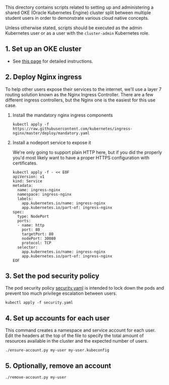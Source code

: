 This directory contains scripts related to setting up and administering a shared OKE (Oracle Kubernetes Engine) cluster split between multiple student users in order to demonstrate various cloud native concepts.

Unless otherwise stated, scripts should be executed as the admin Kubernetes user or as a user with the `cluster-admin` Kubernetes role.

## 1. Set up an OKE cluster

- See [this page](https://www.oracle.com/webfolder/technetwork/tutorials/obe/oci/oke-full/index.html) for detailed instructions.

## 2. Deploy Nginx ingress

To help other users expose their services to the internet, we'll use a layer 7 routing solution known as the Nginx Ingress Controller. There are a few different ingress controllers, but the Nginx one is the easiest for this use case.

1. Install the mandatory nginx ingress components

    ```
    kubectl apply -f https://raw.githubusercontent.com/kubernetes/ingress-nginx/master/deploy/mandatory.yaml
    ```

2. Install a nodeport service to expose it

    We're only going to support plain HTTP here, but if you did the properly you'd most likely want to have a proper HTTPS configuration with certificates.

    ```
    kubectl apply -f - << EOF
    apiVersion: v1
    kind: Service
    metadata:
      name: ingress-nginx
      namespace: ingress-nginx
      labels:
        app.kubernetes.io/name: ingress-nginx
        app.kubernetes.io/part-of: ingress-nginx
    spec:
      type: NodePort
      ports:
      - name: http
        port: 80
        targetPort: 80
        nodePort: 30080
        protocol: TCP
      selector:
        app.kubernetes.io/name: ingress-nginx
        app.kubernetes.io/part-of: ingress-nginx
    EOF
    ```

## 3. Set the pod security policy

The pod security policy [security.yaml](security.yaml) is intended to lock down the pods and prevent too much 
privilege escalation between users.

```
kubectl apply -f security.yaml
```

## 4. Set up accounts for each user

This command creates a namespace and service account for each user. Edit the headers at the top of the file to specify the total amount of resources available in the cluster and the expected number of users.

```
./ensure-account.py my-user my-user.kubeconfig
```

## 5. Optionally, remove an account

```
./remove-account.py my-user
```
